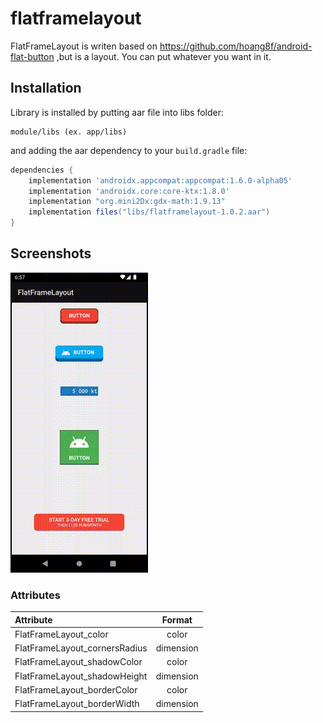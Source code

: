 # flatframelayout
FlatFrameLayout is writen based on https://github.com/hoang8f/android-flat-button ,but is a layout. You can put whatever you want in it.

## Installation

Library is installed by putting aar file into libs folder:

```
module/libs (ex. app/libs)
```

and adding the aar dependency to your `build.gradle` file:
```groovy
dependencies {
    implementation 'androidx.appcompat:appcompat:1.6.0-alpha05'
    implementation 'androidx.core:core-ktx:1.8.0'
    implementation "org.mini2Dx:gdx-math:1.9.13"
    implementation files("libs/flatframelayout-1.0.2.aar")
}
```

## Screenshots
![](https://github.com/mgolebiowski95/flatframelayout/blob/master/screenshots/flatframelayout_preview.gif)

### Attributes
| Attribute | Format |
|:---|:---:|
| FlatFrameLayout_color | color |
| FlatFrameLayout_cornersRadius | dimension |
| FlatFrameLayout_shadowColor | color |
| FlatFrameLayout_shadowHeight | dimension |
| FlatFrameLayout_borderColor | color |
| FlatFrameLayout_borderWidth | dimension |
